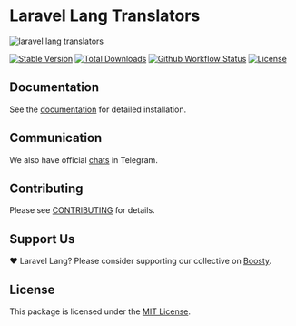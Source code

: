 # Laravel Lang Translators

![laravel lang translators](https://preview.dragon-code.pro/laravel-lang/translators.svg?brand=laravel&preposition=for)

[![Stable Version][badge_stable]][link_packagist]
[![Total Downloads][badge_downloads]][link_packagist]
[![Github Workflow Status][badge_build]][link_build]
[![License][badge_license]](https://laravel-lang.com/license.html)

## Documentation

See the [documentation](https://laravel-lang.com/packages-translators.html) for detailed installation.

## Communication

We also have official [chats](https://t.me/addlist/l0XGtvEIBiljMTMy) in Telegram.

## Contributing

Please see [CONTRIBUTING](https://laravel-lang.com/contributions.html) for details.

## Support Us

❤️ Laravel Lang? Please consider supporting our collective on [Boosty](https://boosty.to/laravel-lang).

## License

This package is licensed under the [MIT License](https://laravel-lang.com/license.html).


[badge_build]:          https://img.shields.io/github/actions/workflow/status/laravel-lang/translators/tests.yml?branch=main&style=flat-square

[badge_downloads]:      https://img.shields.io/packagist/dt/laravel-lang/translators.svg?style=flat-square

[badge_license]:        https://img.shields.io/packagist/l/laravel-lang/translators.svg?style=flat-square

[badge_stable]:         https://img.shields.io/github/v/release/laravel-lang/translators?label=stable&style=flat-square

[link_build]:           https://github.com/laravel-lang/translators/actions

[link_packagist]:       https://packagist.org/packages/laravel-lang/translators
